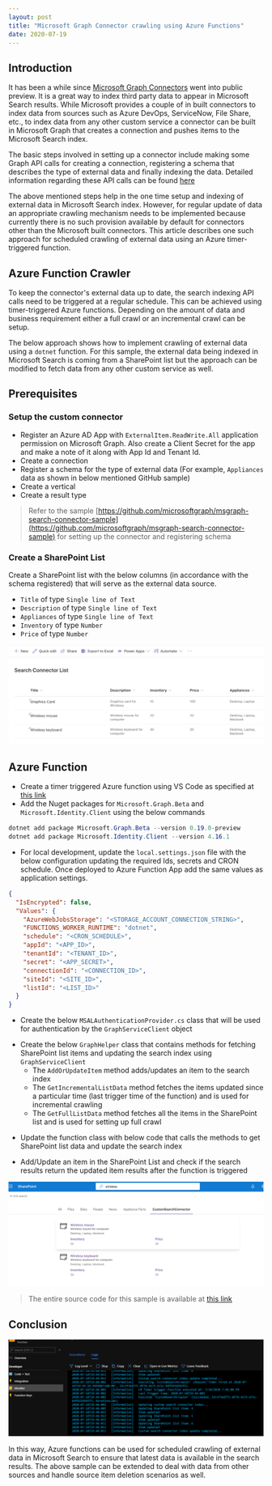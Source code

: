 ```yaml
---
layout: post
title: "Microsoft Graph Connector crawling using Azure Functions"
date: 2020-07-19
---
```


Introduction
------------

It has been a while since [Microsoft Graph Connectors](https://docs.microsoft.com/en-us/microsoftsearch/connectors-overview) went into public preview. It is a great way to index third party data to appear in Microsoft Search results. While Microsoft provides a couple of in built connectors to index data from sources such as Azure DevOps, ServiceNow, File Share, etc., to index data from any other custom service a connector can be built in Microsoft Graph that creates a connection and pushes items to the Microsoft Search index.

The basic steps involved in setting up a connector include making some Graph API calls for creating a connection, registering a schema that describes the type of external data and finally indexing the data. Detailed information regarding these API calls can be found [here](https://docs.microsoft.com/en-us/graph/api/resources/indexing-api-overview?view=graph-rest-beta)

The above mentioned steps help in the one time setup and indexing of external data in Microsoft Search index. However, for regular update of data an appropriate crawling mechanism needs to be implemented because currently there is no such provision available by default for connectors other than the Microsoft built connectors. This article describes one such approach for scheduled crawling of external data using an Azure timer-triggered function.

Azure Function Crawler
---------------

To keep the connector's external data up to date, the search indexing API calls need to be triggered at a regular schedule. This can be achieved using timer-triggered Azure functions. Depending on the amount of data and business requirement either a full crawl or an incremental crawl can be setup.

The below approach shows how to implement crawling of external data using a `dotnet` function. For this sample, the external data being indexed in Microsoft Search is coming from a SharePoint list but the approach can be modified to fetch data from any other custom service as well.

## Prerequisites

### Setup the custom connector

- Register an Azure AD App with `ExternalItem.ReadWrite.All` application permission on Microsoft Graph. Also create a Client Secret for the app and make a note of it along with App Id and Tenant Id.
- Create a connection
- Register a schema for the type of external data (For example, `Appliances` data as shown in below mentioned GitHub sample)
- Create a vertical
- Create a result type

> Refer to the sample [https://github.com/microsoftgraph/msgraph-search-connector-sample](https://github.com/microsoftgraph/msgraph-search-connector-sample) for setting up the connector and registering schema

### Create a SharePoint List 

Create a SharePoint list with the below columns (in accordance with the schema registered) that will serve as the external data source.

- `Title` of type `Single line of Text`
- `Description` of type `Single line of Text`
- `Appliances` of type `Single line of Text`
- `Inventory` of type `Number`
- `Price` of type `Number`

![SharePoint List](/public/images/SearchConnectorCrawler/SearchConnectorList.png)

Azure Function
--------------

- Create a timer triggered Azure function using VS Code as specified at [this link](https://docs.microsoft.com/en-us/azure/azure-functions/functions-develop-vs-code?tabs=csharp)
- Add the Nuget packages for `Microsoft.Graph.Beta` and `Microsoft.Identity.Client` using the below commands
```csharp
dotnet add package Microsoft.Graph.Beta --version 0.19.0-preview
dotnet add package Microsoft.Identity.Client --version 4.16.1
```
- For local development, update the `local.settings.json` file with the below configuration updating the required Ids, secrets and CRON schedule. Once deployed to Azure Function App add the same values as application settings.
```json
{
  "IsEncrypted": false,
  "Values": {
    "AzureWebJobsStorage": "<STORAGE_ACCOUNT_CONNECTION_STRING>",
    "FUNCTIONS_WORKER_RUNTIME": "dotnet",
    "schedule": "<CRON_SCHEDULE>",
    "appId": "<APP_ID>",
    "tenantId": "<TENANT_ID>",
    "secret": "<APP_SECRET>",
    "connectionId": "<CONNECTION_ID>",
    "siteId": "<SITE_ID>",
    "listId": "<LIST_ID>"
  }
}
```
- Create the below `MSALAuthenticationProvider.cs` class that will be used for authentication by the `GraphServiceClient` object

<script src="https://gist.github.com/aakashbhardwaj619/9ae23126f83ce59eb384217e5c2efc36.js"></script>

- Create the below `GraphHelper` class that contains methods for fetching SharePoint list items and updating the search index using `GraphServiceClient`
  - The `AddOrUpdateItem` method adds/updates an item to the search index
  - The `GetIncrementalListData` method fetches the items updated since a particular time (last trigger time of the function) and is used for incremental crawling
  - The `GetFullListData` method fetches all the items in the SharePoint list and is used for setting up full crawl

<script src="https://gist.github.com/aakashbhardwaj619/b76d4a4154bd93aaf572ec690b896088.js"></script>

- Update the function class with below code that calls the methods to get SharePoint list data and update the search index

<script src="https://gist.github.com/aakashbhardwaj619/9263208d3131573cd25c7ee00862e20a.js"></script>

- Add/Update an item in the SharePoint List and check if the search results return the updated item results after the function is triggered

![Search Results](/public/images/SearchConnectorCrawler/SearchResults.png)

> The entire source code for this sample is available at [this link](https://github.com/aakashbhardwaj619/function-search-connector-crawler)

Conclusion
----------

![Azure Function Logs](/public/images/SearchConnectorCrawler/AzureFunctionLogs.png)

In this way, Azure functions can be used for scheduled crawling of external data in Microsoft Search to ensure that latest data is available in the search results. The above sample can be extended to deal with data from other sources and handle source item deletion scenarios as well.
